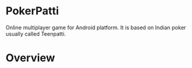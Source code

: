 # PokerPatti
Online multiplayer game for Android platform. It is based on Indian poker usually called Teenpatti.

# Overview
